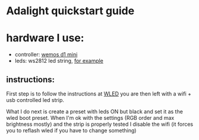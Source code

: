 # Adalight quickstart guide

# hardware I use:
- controller: [wemos d1 mini](https://www.wemos.cc/en/latest/d1/d1_mini.html)
- leds: ws2812 led string, [for example](https://www.aliexpress.com/item/32243084800.html)


## instructions:
First step is to follow the instructions at [WLED](https://github.com/Aircoookie/WLED)
you are then left with a wifi + usb controlled led strip.

What I do next is create a preset with leds ON but black and set it as the wled boot preset.
When I'm ok with the settings (RGB order and max brightness mostly) and the strip is properly tested I disable the wifi (it forces you to reflash wled if you have to change something)
